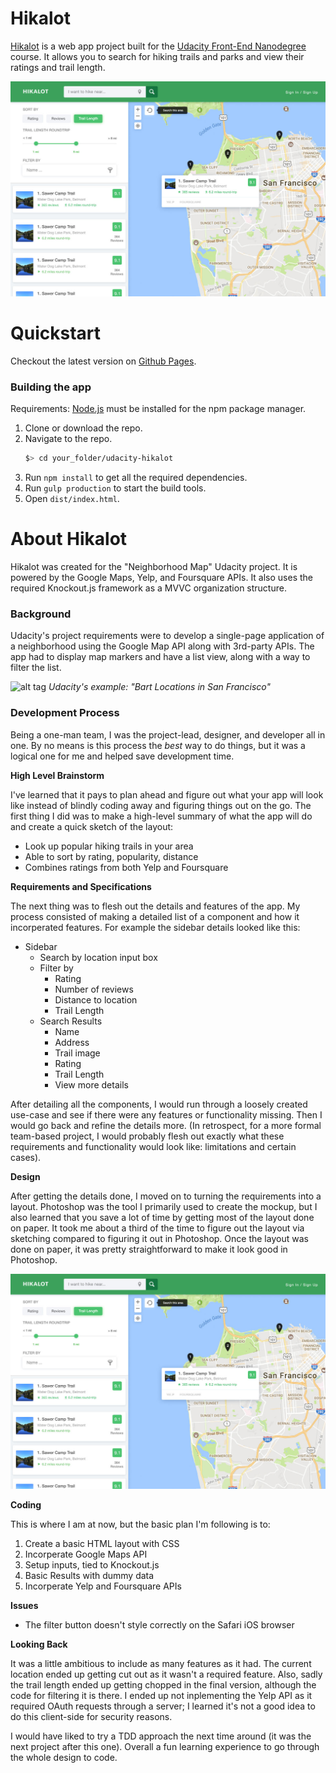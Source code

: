 Hikalot
===============================
[Hikalot](https://github.com/jonwonglam/udacity-hikalot) is a web app project built for the [Udacity Front-End Nanodegree](https://www.udacity.com/course/front-end-web-developer-nanodegree--nd001) course. It allows you to search for hiking trails and parks and view their ratings and trail length.

![alt tag](./hikalot.jpg)

# Quickstart
Checkout the latest version on [Github Pages](https://jonwonglam.github.io/udacity-hikalot/).

### Building the app
Requirements: [Node.js](https://nodejs.org/en/) must be installed for the npm package manager.

1. Clone or download the repo.
2. Navigate to the repo.
    ```bash
    $> cd your_folder/udacity-hikalot
    ```
3. Run `npm install` to get all the required dependencies.
4. Run `gulp production` to start the build tools.
5. Open `dist/index.html`.

# About Hikalot
Hikalot was created for the "Neighborhood Map" Udacity project.
It is powered by the Google Maps, Yelp, and Foursquare APIs. It also uses the required Knockout.js framework as a MVVC organization structure.

### Background
Udacity's project requirements were to develop a single-page application of a neighborhood using the Google Map API along with 3rd-party APIs. The app had to display map markers and have a list view, along with a way to filter the list.

![alt tag](http://i.imgur.com/7SJztlY.png)
*Udacity's example: "Bart Locations in San Francisco"*

### Development Process

Being a one-man team, I was the project-lead, designer, and developer all in one. By no means is this process the *best* way to do things, but it was a logical one for me and helped save development time.

**High Level Brainstorm**

I've learned that it pays to plan ahead and figure out what your app will look like instead of blindly coding away and figuring things out on the go. The first thing I did was to make a high-level summary of what the app will do and create a quick sketch of the layout:
* Look up popular hiking trails in your area
* Able to sort by rating, popularity, distance
* Combines ratings from both Yelp and Foursquare

**Requirements and Specifications**

The next thing was to flesh out the details and features of the app. My process consisted of making a detailed list of a component and how it incorperated features. For example the sidebar details looked like this:
* Sidebar
    * Search by location input box
    * Filter by
        * Rating
        * Number of reviews
        * Distance to location
        * Trail Length
    * Search Results
        * Name
        * Address
        * Trail image
        * Rating
        * Trail Length
        * View more details

After detailing all the components, I would run through a loosely created use-case and see if there were any features or functionality missing. Then I would go back and refine the details more. (In retrospect, for a more formal team-based project, I would probably flesh out exactly what these requirements and functionality would look like: limitations and certain cases).

**Design**

After getting the details done, I moved on to turning the requirements into a layout. Photoshop was the tool I primarily used to create the mockup, but I also learned that you save a lot of time by getting most of the layout done on paper. It took me about a third of the time to figure out the layout via sketching compared to figuring it out in Photoshop. Once the layout was done on paper, it was pretty straightforward to make it look good in Photoshop.

![alt tag](./hikalot-ui.jpg)

**Coding**

This is where I am at now, but the basic plan I'm following is to:

1. Create a basic HTML layout with CSS
2. Incorperate Google Maps API
3. Setup inputs, tied to Knockout.js
4. Basic Results with dummy data
5. Incorperate Yelp and Foursquare APIs

**Issues**

* The filter button doesn't style correctly on the Safari iOS browser

**Looking Back**

It was a little ambitious to include as many features as it had. The current location ended up getting cut out as it wasn't a required feature. Also, sadly the trail length ended up getting chopped in the final version, although the code for filtering it is there. I ended up not inplementing the Yelp API as it required OAuth requests through a server; I learned it's not a good idea to do this client-side for security reasons.

I would have liked to try a TDD approach the next time around (it was the next project after this one). Overall a fun learning experience to go through the whole design to code. 

